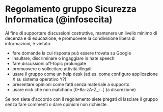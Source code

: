 # Regolamento gruppo Sicurezza Informatica (@infosecita)
 
Al fine di supportare discussioni costruttive, mantenere un livello minimo di decenza e di educazione, e promuovere la condivisione libera di informazioni, è vietato:
- fare domande la cui risposta può essere trovata su Google
- insultare, discriminare o ingaggiare in hate speech
- fare discussioni off-topic prolungate
- promuovere o sollecitare attività illegali
- usare il gruppo come un help desk (ad es. come configuro applicazione X su sistema operativo Y?)
- presentare opinioni come fatti senza materiale a supporto
- usare nick che non matchano [0-9a-zA-Z_\-\. ] (a discrezione)
 
Se non siete d'accordo con il regolamento siete pregati di lasciare il gruppo senza fare commenti o dare opinioni non richieste.
